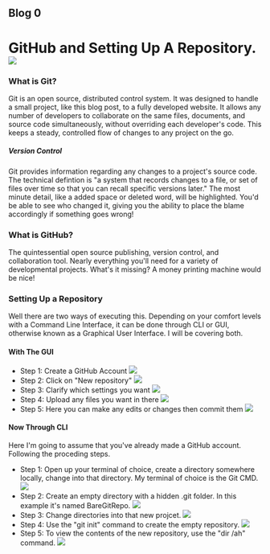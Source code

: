 ## Blog 0

# GitHub and Setting Up A Repository. ![](https://img.caixin.com/2019-12-12/1576147635453631.jpg)

### What is Git?

Git is an open source, distributed control system. It was designed to handle a small project, like this blog post, to a fully developed website. It allows any number of developers to collaborate on the same files, documents, and source code simultaneously, without overriding each developer's code. This keeps a steady, controlled flow of changes to any project on the go. 

  ##### Version Control 
  Git provides information regarding any changes to a project's source code. The technical defintion is "a system that records changes to a file, or set of files over time so that you can recall specific versions later." The most minute detail, like a added space or deleted   word, will be highlighted. You'd be able to see who changed it, giving you the ability to place the blame accordingly if something goes wrong!
  
### What is GitHub?
The quintessential open source publishing, version control, and collaboration tool. Nearly everything you'll need for a variety of developmental projects. What's it missing? A money printing machine would be nice!

### Setting Up a Repository
Well there are two ways of executing this. Depending on your comfort levels with a Command Line Interface, it can be done through CLI or GUI, otherwise known as a Graphical User Interface. I will be covering both.

#### With The GUI
- Step 1: Create a GitHub Account ![](https://media.geeksforgeeks.org/wp-content/uploads/20190826232755/1403.png)
- Step 2: Click on "New repository" ![](https://media.geeksforgeeks.org/wp-content/uploads/20190826233513/223-1.png)
- Step 3: Clarify which settings you want ![](https://media.geeksforgeeks.org/wp-content/uploads/20190826235103/4-155.png)
- Step 4: Upload any files you want in there ![](https://media.geeksforgeeks.org/wp-content/uploads/20190827000113/639.png)
- Step 5: Here you can make any edits or changes then commit them ![](https://media.geeksforgeeks.org/wp-content/uploads/20190827000948/726.png)

#### Now Through CLI
Here I'm going to assume that you've already made a GitHub account. Following the proceding steps.
- Step 1: Open up your terminal of choice, create a directory somewhere locally, change into that directory. My terminal of choice is the Git CMD. ![](https://toolsqa.com/wp-content/gallery/git/GitRepoCreation4.jpg)
- Step 2: Create an empty directory with a hidden .git folder. In this example it's named BareGitRepo. ![](https://toolsqa.com/wp-content/gallery/git/BareRepoCreation1.jpg)
- Step 3: Change directories into that new projcet. ![](https://toolsqa.com/wp-content/gallery/git/BareRepoCreation2.jpg)
- Step 4: Use the "git init" command to create the empty repository. ![](https://toolsqa.com/wp-content/gallery/git/BareRepoCreation3.jpg)
- Step 5: To view the contents of the new repository, use the "dir /ah" command. ![](https://toolsqa.com/wp-content/gallery/git/BareRepoCreation4.jpg)

